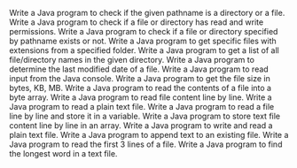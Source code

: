 Write a Java program to check if the given pathname is a directory or a file.
Write a Java program to check if a file or directory has read and write permissions.
Write a Java program to check if a file or directory specified by pathname exists or not.
Write a Java program to get specific files with extensions from a specified folder.
Write a Java program to get a list of all file/directory names in the given directory.
Write a Java program to determine the last modified date of a file.
Write a Java program to read input from the Java console.
Write a Java program to get the file size in bytes, KB, MB.
Write a Java program to read the contents of a file into a byte array.
Write a Java program to read file content line by line.
Write a Java program to read a plain text file.
Write a Java program to read a file line by line and store it in a variable.
Write a Java program to store text file content line by line in an array.
Write a Java program to write and read a plain text file.
Write a Java program to append text to an existing file.
Write a Java program to read the first 3 lines of a file.
Write a Java program to find the longest word in a text file.